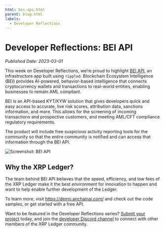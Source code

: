 ```yaml
---
html: bei-api.html
parent: blog.html
labels:
  - Developer Reflections
---
```

# Developer Reflections: BEI API

_Published Date: 2023-03-01_

This week on Developer Reflections, we’re proud to highlight [BEI API](https://demo.anchainai.com/), an infrastructure app built using `rippled`.  Blockchain Ecosystem Intelligence (BEI) provides AI-powered, behavior-based intelligence that connects cryptocurrency wallets and transactions to real-world entities, enabling businesses to remain AML compliant.

<!-- BREAK -->

BEI is an API-based KYT/KYW solution that gives developers quick and easy access to accurate, live risk scores, attribution data, sanctions information, and more. This allows for the  screening of incoming transactions and prospective customers, and meeting AML/CFT compliance regulatory requirements. 

The product will include free suspicious activity reporting tools for the community so that the entire community is notified and can access that information through the BEI API.

![Screenshot: BEI API](/blog/img/dev-reflections-bei-api.png)

## Why the XRP Ledger?

The team behind BEI API believes that the speed, efficiency, and low fees of the XRP Ledger make it the best environment for innovation to happen and want to help enable further development of the Ledger.

To learn more, visit <https://demo.anchainai.com/> and check out the code samples, or get started with a free API. 

Want to be featured in the Developer Reflections series? [Submit your project](https://xrpl.org/contribute.html#xrpl-blog) today, and join the [developer Discord channel](https://discord.gg/sfX3ERAMjH) to connect with other members of the XRP Ledger community.
